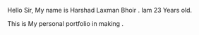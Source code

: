 Hello Sir, My name is Harshad Laxman Bhoir . Iam 23 Years old.

This is My personal portfolio in making .
